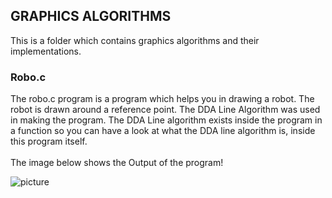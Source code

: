 ## GRAPHICS ALGORITHMS

This is a folder which contains graphics algorithms and their implementations.

### Robo.c

The robo.c program is a program which helps you in drawing a robot.
The robot is drawn around a reference point. The DDA Line Algorithm was used in making the program.
The DDA Line algorithm exists inside the program in a function so you can have a look at what the DDA line algorithm is,
inside this program itself.<br><br>
The image below shows the Output of the program!

![picture](https://user-images.githubusercontent.com/26206171/33807711-e08a11ca-de00-11e7-8635-78aa0f8a2884.png)
